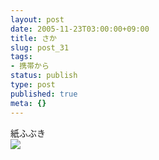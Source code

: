 ```yaml
---
layout: post
date: 2005-11-23T03:00:00+09:00
title: さか
slug: post_31
tags:
- 携帯から
status: publish
type: post
published: true
meta: {}
---
```

<div class="caption">紙ふぶき
</div>
<div class="photo"><img src="http://wo.skr.jp/images/uploads/blog-photo-1132725802.24-0.jpg" /></div>
